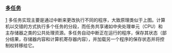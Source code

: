 ### [多任务](https://en.wikipedia.org/wiki/Computer_multitasking)


[1](./1.png)
多任务实现主要是通过中断来更改执行不同的程序，大致原理类似于上图。计算机以交错的方式执行多个任务的分段，而任务共享诸如中央处理单元（CPU）和主存储器之类的公共处理资源。多任务自动中断正在运行的程序，保存其状态（部分结果，存储器内容和计算机寄存器内容），并加载另一个程序的保存状态并将控制权转移给它。